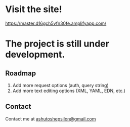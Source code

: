 # Visit the site!

https://master.d16gch5vfn30fe.amplifyapp.com/

# The project is still under development. 
## Roadmap
1. Add more request options (auth, query string)
2. Add more text editing options (XML, YAML, EDN, etc.)

## Contact
Contact me at ashutoshepsilon@gmail.com
